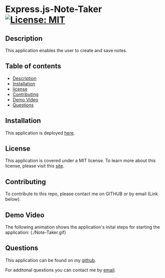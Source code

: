 # Express.js-Note-Taker [![License: MIT](https://img.shields.io/badge/License-MIT-yellow.svg)](https://opensource.org/licenses/MIT) 

## Description
This application enables the user to create and save notes. 

## Table of contents
- [Description](#Description)
- [Installation](#Installation)
- [license](#license) 
- [Contributing](#Contributing)
- [Demo Video](#DemoVideo)
- [Questions](#Questions)

## Installation
This application is deployed [here](https://express-note-taker-cp.herokuapp.com/). 



## License

This application is covered under a MIT license. 
To learn more about this license, please visit this [site](https://choosealicense.com/licenses/mit/).

## Contributing
To contribute to this repo, please contact me on GITHUB or by email (Link below).


## Demo Video

The following animation shows the application's inital steps for starting the application:
(./Note-Taker.gif)


## Questions
This application can be found on my [github](https://www.github.com/cassiep1986?tab=repositories/).

For additonal questions you can contact me by [email](mailto:cassiep1986@gmail.com).
